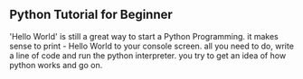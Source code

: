 Python Tutorial for Beginner
---

'Hello World' is still a great way to start a Python Programming.
it makes sense to print - Hello World to your console screen.
all you need to do, write a line of code and run the python interpreter.
you try to get an idea of how python works and go on.
